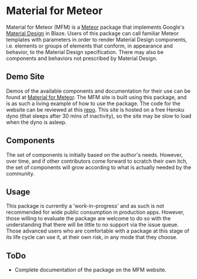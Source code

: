 # Material for Meteor
Material for Meteor (MFM) is a [Meteor](https://www.meteor.com/) package that implements Google's [Material Design](https://www.google.com/design/spec/material-design/introduction.html) in Blaze. Users of this package can call familiar Meteor templates with parameters in order to render Material Design components, i.e. elements or groups of elements that conform, in appearance and behavior, to the Material Design specification. There may also be components and behaviors not prescribed by Material Design.
## Demo Site
Demos of the available components and documentation for their use can be found at [Material for Meteor](http://mfm.dgtlife.com/). The MFM site is built using this package, and is as such a living example of how to use the package. The code for the website can be reviewed at this [repo](https://github.com/dgtlife/material-for-meteor-website). This site is hosted on a free Heroku dyno (that sleeps after 30 mins of inactivity), so the site may be slow to load when the dyno is asleep.
## Components
The set of components is initially based on the author's needs. However, over time, and if other contributors come forward to scratch their own itch, the set of components will grow according to what is actually needed by the community.
## Usage
This package is currently a 'work-in-progress' and as such is not recommended for wide public consumption in production apps. However, those willing to evaluate the package are welcome to do so with the understanding that there will be little to no support via the issue queue. Those advanced users who are comfortable with a package at this stage of its life cycle can use it, at their own risk, in any mode that they choose.
## ToDo
* Complete documentation of the package on the MFM website.
